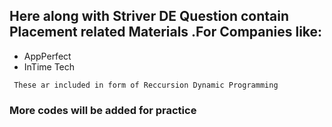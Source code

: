 ## Here along with Striver DE Question contain Placement related Materials .For Companies like:
* AppPerfect
* InTime Tech

` These ar included in form of Reccursion Dynamic Programming`

### More codes will be added for practice 